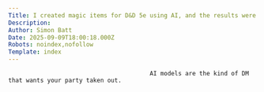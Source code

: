 ```yaml
---
Title: I created magic items for D&D 5e using AI, and the results were terrifying
Description: 
Author: Simon Batt
Date: 2025-09-09T18:00:18.000Z
Robots: noindex,nofollow
Template: index
---
```


                                            AI models are the kind of DM that wants your party taken out.
                                        